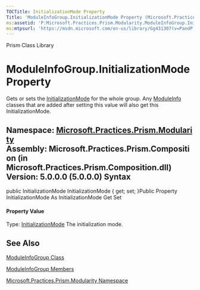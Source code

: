 ```yaml
---
TOCTitle: InitializationMode Property
Title: 'ModuleInfoGroup.InitializationMode Property (Microsoft.Practices.Prism.Modularity)'
ms:assetid: 'P:Microsoft.Practices.Prism.Modularity.ModuleInfoGroup.InitializationMode'
ms:mtpsurl: 'https://msdn.microsoft.com/en-us/library/Gg431307(v=PandP.50)'
---
```


Prism Class Library

ModuleInfoGroup.InitializationMode Property
===============================================

Gets or sets the [InitializationMode](https://msdn.microsoft.com/p:microsoft.practices.prism.modularity.moduleinfo.initializationmode) for the whole group. Any [ModuleInfo](https://msdn.microsoft.com/t:microsoft.practices.prism.modularity.moduleinfo) classes that are added after setting this value will also get this InitializationMode.

**Namespace:** [Microsoft.Practices.Prism.Modularity](https://msdn.microsoft.com/n:microsoft.practices.prism.modularity)
**Assembly:** Microsoft.Practices.Prism.Composition (in Microsoft.Practices.Prism.Composition.dll) Version: 5.0.0.0 (5.0.0.0)
Syntax
------

<span id="syntaxToggle"></span>public InitializationMode InitializationMode { get; set; }Public Property InitializationMode As InitializationMode Get Set
#### Property Value

Type: [InitializationMode](https://msdn.microsoft.com/t:microsoft.practices.prism.modularity.initializationmode)
The initialization mode.

See Also
--------

<span id="seeAlsoToggle"></span>
[ModuleInfoGroup Class](https://msdn.microsoft.com/t:microsoft.practices.prism.modularity.moduleinfogroup)

[ModuleInfoGroup Members](https://msdn.microsoft.com/allmembers.t:microsoft.practices.prism.modularity.moduleinfogroup)

[Microsoft.Practices.Prism.Modularity Namespace](https://msdn.microsoft.com/n:microsoft.practices.prism.modularity)
